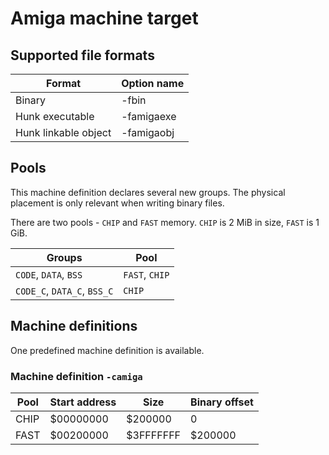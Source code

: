 # Amiga machine target

## Supported file formats
| Format | Option name |
|---|---|
| Binary | -fbin |
| Hunk executable | -famigaexe |
| Hunk linkable object | -famigaobj |

## Pools
This machine definition declares several new groups. The physical placement is only relevant when writing binary files.

There are two pools - `CHIP` and `FAST` memory. `CHIP` is 2 MiB in size, `FAST` is 1 GiB.

| Groups | Pool |
|---|---|
|`CODE`, `DATA`, `BSS` | `FAST`, `CHIP`
| `CODE_C`, `DATA_C`, `BSS_C` | `CHIP`

## Machine definitions
One predefined machine definition is available.

### Machine definition `-camiga`
| Pool | Start address | Size | Binary offset |
|------|---------------|------|---------------|
| CHIP | $00000000     | $200000 | 0 |
| FAST | $00200000     | $3FFFFFFF | $200000 |




